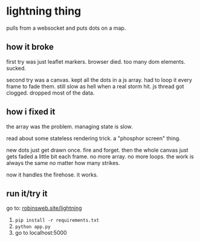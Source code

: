 # lightning thing

pulls from a websocket and puts dots on a map.

## how it broke

first try was just leaflet markers. browser died. too many dom elements. sucked.

second try was a canvas. kept all the dots in a js array. had to loop it every frame to fade them. still slow as hell when a real storm hit. js thread got clogged. dropped most of the data.

## how i fixed it

the array was the problem. managing state is slow.

read about some stateless rendering trick. a "phosphor screen" thing.

new dots just get drawn once. fire and forget. then the whole canvas just gets faded a little bit each frame. no more array. no more loops. the work is always the same no matter how many strikes.

now it handles the firehose. it works.

## run it/try it

go to: [robinsweb.site/lightning](http://robinsweb.site/lightning)

1.  `pip install -r requirements.txt`
2.  `python app.py`
3.  go to localhost:5000
